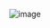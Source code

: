 
![image](https://user-images.githubusercontent.com/79265271/153277057-582aef57-b2af-4a5c-b9fc-f19a0bdb7aa7.png)
